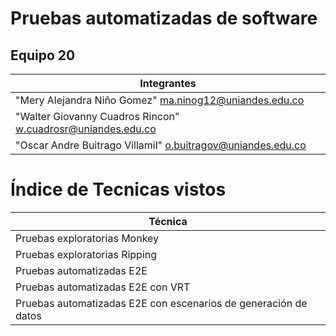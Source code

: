 # Pruebas automatizadas de software

## Equipo 20

| Integrantes                                                   |
| ------------------------------------------------------------- |
| "Mery Alejandra Niño Gomez" <ma.ninog12@uniandes.edu.co>      |
| "Walter Giovanny Cuadros Rincon" <w.cuadrosr@uniandes.edu.co> |
| "Oscar Andre Buitrago Villamil" <o.buitragov@uniandes.edu.co> |

# Índice de Tecnicas vistos

| Técnica                                                         |
| --------------------------------------------------------------- |
| Pruebas exploratorias Monkey                                    |
| Pruebas exploratorias Ripping                                   |
| Pruebas automatizadas E2E                                       |
| Pruebas automatizadas E2E con VRT                               |
| Pruebas automatizadas E2E con escenarios de generación de datos |
